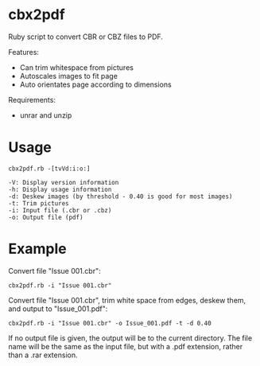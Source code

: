 cbx2pdf
=======

Ruby script to convert CBR or CBZ files to PDF.

Features:

- Can trim whitespace from pictures
- Autoscales images to fit page
- Auto orientates page according to dimensions

Requirements:

- unrar and unzip

Usage
=====

```
cbx2pdf.rb -[tvVd:i:o:]

-V:	Display version information
-h:	Display usage information
-d:	Deskew images (by threshold - 0.40 is good for most images)
-t:	Trim pictures
-i:	Input file (.cbr or .cbz)
-o:	Output file (pdf)
```

Example
=======

Convert file "Issue 001.cbr":

```
cbx2pdf.rb -i "Issue 001.cbr"
```

Convert file "Issue 001.cbr", trim white space from edges, deskew them, and output to "Issue_001.pdf":

```
cbx2pdf.rb -i "Issue 001.cbr" -o Issue_001.pdf -t -d 0.40
```

If no output file is given, the output will be to the current directory.
The file name will be the same as the input file, but with a .pdf extension,
rather than a .rar extension.
